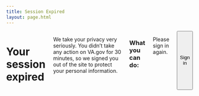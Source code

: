 ```yaml
---
title: Session Expired
layout: page.html
---
```


<div class="main home" role="main">
  <div class="section main-menu">
    <div class="row vads-u-padding-y--5">
      <div class="usa-content small-12 columns">
        <h1>Your session expired</h1>
        <div class="usa-alert usa-alert-error">
          <div class="usa-alert-body">
            <div class="usa-alert-text">
              <p>We take your privacy very seriously. You didn’t take any action on VA.gov for 30 minutes, so we signed you out of the site to protect your personal information.</p>
            </div>
          </div>
        </div>
        <h3>What you can do:</h3>
        <p>Please sign in again.</p>
        <button class="signin-signup-modal-trigger" onClick="recordEvent({ event: 'login-cta-sign-in-again' });">Sign in</button>
      </div>
    </div>
  </div>
</div>
